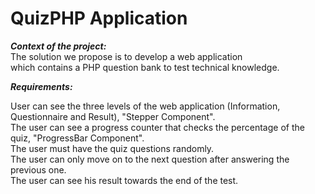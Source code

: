 # QuizPHP Application  
  
***Context of the project:***  
The solution we propose is to develop a web application  
which contains a PHP question bank to test technical knowledge.  
  
***Requirements:***  

User can see the three levels of the web application (Information, Questionnaire and Result), "Stepper Component".  
The user can see a progress counter that checks the percentage of the quiz, "ProgressBar Component".  
The user must have the quiz questions randomly.  
The user can only move on to the next question after answering the previous one.  
The user can see his result towards the end of the test.  
